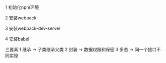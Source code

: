 1 初始化npm环境

2 安装webpack

3 安装webpack-dev-server

4 安装babel

三要素
   1 继承 -> 子类继承父类
   2 封装 -> 数据权限和保密
   3 多态 -> 同一个接口不同实现